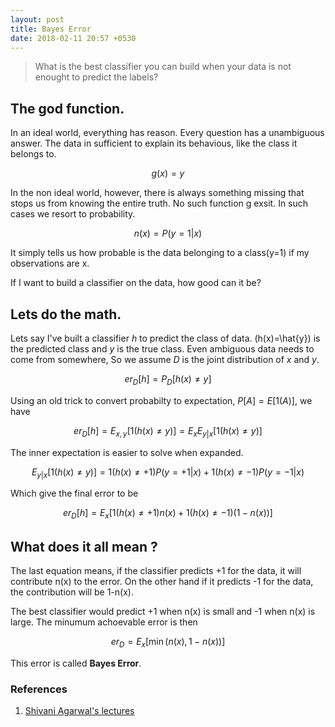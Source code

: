 ```yaml
---
layout: post
title: Bayes Error
date: 2018-02-11 20:57 +0530
---
```



> What is the best classifier you can build when your data is not enought to predict the labels?


## The god function. 

In an ideal world, everything has reason. Every question has a unambiguous answer. The data in sufficient to explain its behavious, like the class it belongs to.

$$ g(x) = y $$

In the non ideal world, however, there is always something missing that stops us from knowing the entire truth. No such function g exsit. In such cases we resort to probability.

$$n(x) = P(y=1|x)$$

It simply tells us how probable is the data belonging to a class(y=1) if my observations are x.

If I want to build a classifier on the data, how good can it be?

## Lets do the math.

Lets say I've built a classifier $h$ to predict the class of data. \(h(x)=\hat{y}\) is the predicted class and $y$ is the true class. Even ambiguous data needs to come from somewhere, So we assume $D$ is the joint distribution of $x$ and $y$. 

$$er_D[h] = P_D[h(x) \neq y]$$

Using an old  trick to convert probabilty to expectation, $P[A] = E[1(A)]$,  we have

$$er_D[h] = E_{x,y}[1(h(x)\neq y)] = E_x E_{y|x}[1(h(x)\neq y)]$$

The inner expectation is easier to solve when expanded.

$$E_{y|x}[1(h(x)\neq y)] = 1(h(x)\neq +1) P(y=+1|x) + 1(h(x)\neq -1)P(y=-1|x)$$

Which give the final error to be

$$er_D[h] = E_x[1(h(x)\neq +1) n(x) + 1(h(x)\neq -1)(1-n(x))]$$

## What does it all mean ?

The last equation means, if the classifier predicts +1 for the data, it will contribute n(x) to the error. On the other hand if it predicts -1 for the data, the contribution will be 1-n(x). 

The best classifier would predict +1 when n(x) is small and -1 when n(x) is large. The minumum achoevable error is then 

$$er_D = E_x [\min(n(x),1-n(x))]$$

This error is called **Bayes Error**.


### References

1. [Shivani Agarwal's lectures](http://drona.csa.iisc.ernet.in/~e0270/Jan-2015/)